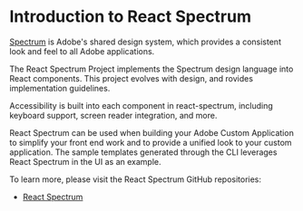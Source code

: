 # Introduction to React Spectrum

[Spectrum](https://spectrum.adobe.com/) is Adobe's shared design system, which provides a consistent look and feel to all Adobe applications.

The React Spectrum Project implements the Spectrum design language into React components. This project evolves with design, and rovides implementation guidelines.

Accessibility is built into each component in react-spectrum, including keyboard support, screen reader integration, and more.

React Spectrum can be used when building your Adobe Custom Application to simplify your front end work and to provide a unified look to your custom application. The sample templates generated through the CLI leverages React Spectrum in the UI as an example. 

To learn more, please visit the React Spectrum GitHub repositories:
- [React Spectrum](https://github.com/adobe-private/react-spectrum-v3)
